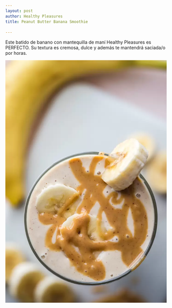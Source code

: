```yaml
---
layout: post
author: Healthy Pleasures
title: Peanut Butter Banana Smoothie

---
```

Este batido de banano con mantequilla de maní Healthy Pleasures es PERFECTO. Su textura es cremosa, dulce y además te mantendrá saciada/o por horas. 

![](/images/Peanut-Butter-Banana-Smoothie-4.jpg.webp)